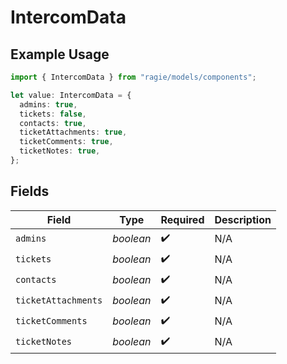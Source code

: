 # IntercomData

## Example Usage

```typescript
import { IntercomData } from "ragie/models/components";

let value: IntercomData = {
  admins: true,
  tickets: false,
  contacts: true,
  ticketAttachments: true,
  ticketComments: true,
  ticketNotes: true,
};
```

## Fields

| Field               | Type                | Required            | Description         |
| ------------------- | ------------------- | ------------------- | ------------------- |
| `admins`            | *boolean*           | :heavy_check_mark:  | N/A                 |
| `tickets`           | *boolean*           | :heavy_check_mark:  | N/A                 |
| `contacts`          | *boolean*           | :heavy_check_mark:  | N/A                 |
| `ticketAttachments` | *boolean*           | :heavy_check_mark:  | N/A                 |
| `ticketComments`    | *boolean*           | :heavy_check_mark:  | N/A                 |
| `ticketNotes`       | *boolean*           | :heavy_check_mark:  | N/A                 |